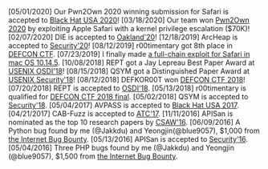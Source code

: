 [05/01/2020] Our Pwn2Own 2020 winning submission for Safari is accepted to [Black Hat USA 2020](https://www.blackhat.com/us-20/briefings.html)!
[03/18/2020] Our team won [Pwn2Own 2020](https://www.thezdi.com/blog/2020/3/17/welcome-to-pwn2own-2020-the-schedule-and-live-results) by exploiting Apple Safari with a kernel privilege escalation ($70K)!
[02/07/2020] DIE is accepted to [Oakland'20](https://www.ieee-security.org/TC/SP2020/)!
[12/18/2019] ArcHeap is accepted to [Security'20](https://www.usenix.org/conference/usenixsecurity20)!
[08/12/2019] r00timentary got 8th place in [DEFCON CTF](https://viz.oooverflow.io/final_scores.html).
[07/23/2019] I finally made [a full-chain exploit for Safari in mac OS 10.14.5](https://twitter.com/insu_yun_en/status/1153742447115153413).
[10/08/2018] REPT got a Jay Lepreau Best Paper Award at [USENIX OSDI'18](https://www.usenix.org/conference/osdi18/presentation/weidong)!
[08/15/2018] QSYM got a Distinguished Paper Award at [USENIX Security'18](https://www.usenix.org/conference/usenixsecurity18/presentation/yun)!
[08/12/2018] DEFKOR00T won [DEFCON CTF 2018](https://twitter.com/oooverflow/status/1028814424352550912)!
[07/20/2018] REPT is accepted to [OSDI'18](https://www.usenix.org/conference/osdi18).
[05/13/2018] r00timentary is qualified for [DEFCON CTF 2018 final](https://twitter.com/oooverflow/status/995816622441955328).
[05/02/2018] QSYM is accepted to [Security'18](https://www.usenix.org/conference/usenixsecurity18).
[05/04/2017] AVPASS is accepted to [Black Hat USA 2017](https://www.blackhat.com/us-17/).
[04/21/2017] CAB-Fuzz is accepted to [ATC'17](https://www.usenix.org/conference/atc17).
[11/11/2016] APISan is nominated as the top 10 research papers by [CSAW'16](https://csaw.engineering.nyu.edu/research).
[06/09/2016] A Python bug found by me (@Jakkdu) and Yeongjin(@blue9057), $1,000 from [the Internet Bug Bounty](https://hackerone.com/ibb-python).
[05/13/2016] APISan is accepted to [Security'16](https://www.usenix.org/conference/usenixsecurity16).
[05/04/2016] Three PHP bugs found by me (@Jakkdu) and Yeongjin (@blue9057), $1,500 from [the Internet Bug Bounty](https://hackerone.com/ibb-php).
